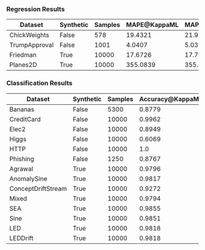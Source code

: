 ### Regression Results
| Dataset | Synthetic | Samples | MAPE@KappaML | MAPE@Local |
| -------|---------|-------|------------|---------- |
| ChickWeights | False | 578 | 19.4321 | 21.9012 |
| TrumpApproval | False | 1001 | 4.0407 | 5.0382 |
| Friedman | True | 10000 | 17.6726 | 17.7159 |
| Planes2D | True | 10000 | 355.0839 | 355.8392 |

### Classification Results
| Dataset | Synthetic | Samples | Accuracy@KappaML | Accuracy@Local |
| -------|---------|-------|----------------|-------------- |
| Bananas | False | 5300 | 0.8779 | 0.8757 |
| CreditCard | False | 10000 | 0.9962 | 0.9952 |
| Elec2 | False | 10000 | 0.8949 | 0.8565 |
| Higgs | False | 10000 | 0.6069 | 0.6078 |
| HTTP | False | 10000 | 1.0 | 0.999 |
| Phishing | False | 1250 | 0.8767 | 0.8688 |
| Agrawal | True | 10000 | 0.9796 | 0.9792 |
| AnomalySine | True | 10000 | 0.9817 | 0.9803 |
| ConceptDriftStream | True | 10000 | 0.9272 | 0.9254 |
| Mixed | True | 10000 | 0.9794 | 0.979 |
| SEA | True | 10000 | 0.9855 | 0.985 |
| Sine | True | 10000 | 0.9851 | 0.9844 |
| LED | True | 10000 | 0.9818 | 0.9818 |
| LEDDrift | True | 10000 | 0.9818 | 0.9818 |

